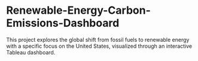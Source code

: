 # Renewable-Energy-Carbon-Emissions-Dashboard
This project explores the global shift from fossil fuels to renewable energy with a specific focus on the United States, visualized through an interactive Tableau dashboard. 
